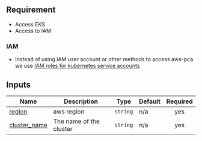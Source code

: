 ## Requirement

* Access EKS
* Access to IAM

### IAM
* Instead of using IAM user account or other methods to access aws-pca we use [IAM roles for kubernetes service accounts](https://docs.aws.amazon.com/eks/latest/userguide/iam-roles-for-service-accounts.html)

## Inputs

| Name | Description | Type | Default | Required |
|------|-------------|------|---------|:--------:|
| <a name="input_region"></a> [region](#input\region) | aws region | `string` | n/a | yes |
| <a name="input_cluster_name"></a> [cluster\_name](#input\_cluster\_name) | The name of the cluster | `string` | n/a | yes |